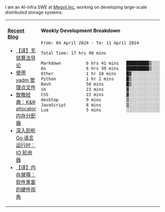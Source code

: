 I am an AI-infra SWE at [Megvii Inc](https://en.megvii.com/), working on developing large-scale distributed storage systems.

<table width="960px">
<tr>
<td valign="top" width="50%">

#### <a href="https://www.kongjun18.me" target="_blank">Recent Blog</a>

<!-- BLOG-POST-LIST:START -->
- [【译】无锁算法导论](https://kongjun18.github.io/posts/2023/07/14/)
- [使用 yadm 管理点文件](https://kongjun18.github.io/posts/2023/04/07/)
- [致敬经典：K&amp;R allocator 内存分配器](https://kongjun18.github.io/posts/2022/12/12/)
- [深入剖析 Go 语言运行时：IO 轮询器](https://kongjun18.github.io/posts/2022/11/21/)
- [【译】内存屏障：软件黑客的硬件视角](https://kongjun18.github.io/posts/2022/11/03/)
<!-- BLOG-POST-LIST:END -->

</td>
<td valign="top" width="50%">

#### Weekly Development Breakdown

<!--START_SECTION:waka-->

```txt
From: 04 April 2024 - To: 11 April 2024

Total Time: 17 hrs 40 mins

Markdown          6 hrs 41 mins   █████████▒░░░░░░░░░░░░░░░   37.85 %
Go                6 hrs 39 mins   █████████▒░░░░░░░░░░░░░░░   37.64 %
Other             1 hr 10 mins    █▓░░░░░░░░░░░░░░░░░░░░░░░   06.62 %
Python            1 hr 2 mins     █▒░░░░░░░░░░░░░░░░░░░░░░░   05.86 %
Bash              50 mins         █▒░░░░░░░░░░░░░░░░░░░░░░░   04.73 %
sh                23 mins         ▓░░░░░░░░░░░░░░░░░░░░░░░░   02.17 %
CSS               22 mins         ▓░░░░░░░░░░░░░░░░░░░░░░░░   02.15 %
desktop           9 mins          ▒░░░░░░░░░░░░░░░░░░░░░░░░   00.92 %
JavaScript        8 mins          ▒░░░░░░░░░░░░░░░░░░░░░░░░   00.82 %
Lua               5 mins          ░░░░░░░░░░░░░░░░░░░░░░░░░   00.54 %
```

<!--END_SECTION:waka-->
</td>
</tr>

</table>
